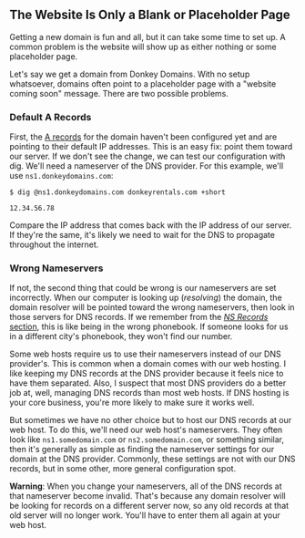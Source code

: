 ## The Website Is Only a Blank or Placeholder Page

Getting a new domain is fun and all, but it can take some time to set up. A common problem is the website will show up as either nothing or some placeholder page.

Let's say we get a domain from Donkey Domains. With no setup whatsoever, domains often point to a placeholder page with a "website coming soon" message. There are two possible problems.

### Default A Records

First, the [A records](#a) for the domain haven't been configured yet and are pointing to their default IP addresses. This is an easy fix: point them toward our server. If we don't see the change, we can test our configuration with dig. We'll need a nameserver of the DNS provider. For this example, we'll use `ns1.donkeydomains.com`:

```shell
$ dig @ns1.donkeydomains.com donkeyrentals.com +short

12.34.56.78
```

Compare the IP address that comes back with the IP address of our server. If they're the same, it's likely we need to wait for the DNS to propagate throughout the internet.

### Wrong Nameservers

If not, the second thing that could be wrong is our nameservers are set incorrectly. When our computer is looking up (_resolving_) the domain, the domain resolver will be pointed toward the wrong nameservers, then look in those servers for DNS records. If we remember from the [_NS Records_ section](#ns), this is like being in the wrong phonebook. If someone looks for us in a different city's phonebook, they won't find our number.

Some web hosts require us to use their nameservers instead of our DNS provider's. This is common when a domain comes with our web hosting. I like keeping my DNS records at the DNS provider because it feels nice to have them separated. Also, I suspect that most DNS providers do a better job at, well, managing DNS records than most web hosts. If DNS hosting is your core business, you're more likely to make sure it works well.

But sometimes we have no other choice but to host our DNS records at our web host. To do this, we'll need our web host's nameservers. They often look like `ns1.somedomain.com` or `ns2.somedomain.com`, or something similar, then it's generally as simple as finding the nameserver settings for our domain at the DNS provider. Commonly, these settings are not with our DNS records, but in some other, more general configuration spot.

**Warning**: When you change your nameservers, all of the DNS records at that nameserver become invalid. That's because any domain resolver will be looking for records on a different server now, so any old records at that old server will no longer work. You'll have to enter them all again at your web host.

